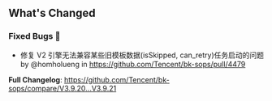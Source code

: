 <!-- Release notes generated using configuration in .github/release.yml at master -->

## What's Changed

### Fixed Bugs 👾
* 修复 V2 引擎无法兼容某些旧模板数据(isSkipped, can_retry)任务启动的问题 by @homholueng in https://github.com/Tencent/bk-sops/pull/4479


**Full Changelog**: https://github.com/Tencent/bk-sops/compare/V3.9.20...V3.9.21